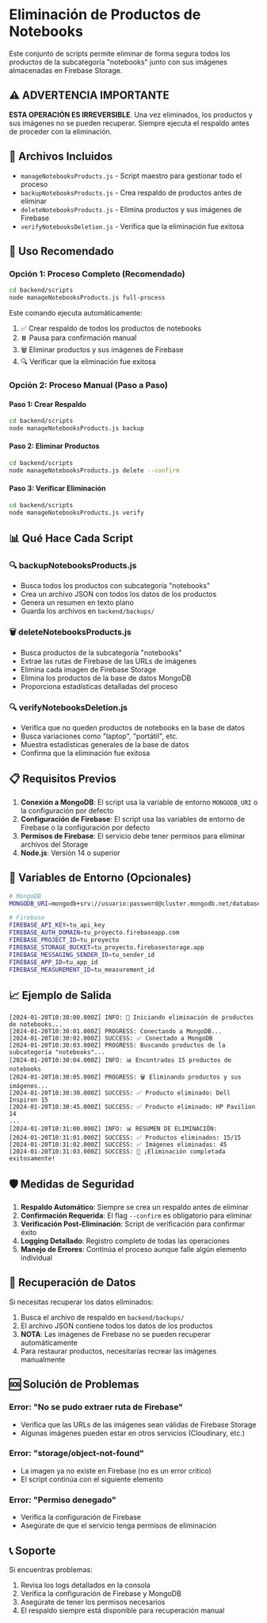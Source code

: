 # Eliminación de Productos de Notebooks

Este conjunto de scripts permite eliminar de forma segura todos los productos de la subcategoría "notebooks" junto con sus imágenes almacenadas en Firebase Storage.

## ⚠️ ADVERTENCIA IMPORTANTE

**ESTA OPERACIÓN ES IRREVERSIBLE**. Una vez eliminados, los productos y sus imágenes no se pueden recuperar. Siempre ejecuta el respaldo antes de proceder con la eliminación.

## 📁 Archivos Incluidos

- `manageNotebooksProducts.js` - Script maestro para gestionar todo el proceso
- `backupNotebooksProducts.js` - Crea respaldo de productos antes de eliminar
- `deleteNotebooksProducts.js` - Elimina productos y sus imágenes de Firebase
- `verifyNotebooksDeletion.js` - Verifica que la eliminación fue exitosa

## 🚀 Uso Recomendado

### Opción 1: Proceso Completo (Recomendado)
```bash
cd backend/scripts
node manageNotebooksProducts.js full-process
```

Este comando ejecuta automáticamente:
1. ✅ Crear respaldo de todos los productos de notebooks
2. ⏸️ Pausa para confirmación manual
3. 🗑️ Eliminar productos y sus imágenes de Firebase
4. 🔍 Verificar que la eliminación fue exitosa

### Opción 2: Proceso Manual (Paso a Paso)

#### Paso 1: Crear Respaldo
```bash
cd backend/scripts
node manageNotebooksProducts.js backup
```

#### Paso 2: Eliminar Productos
```bash
cd backend/scripts
node manageNotebooksProducts.js delete --confirm
```

#### Paso 3: Verificar Eliminación
```bash
cd backend/scripts
node manageNotebooksProducts.js verify
```

## 📊 Qué Hace Cada Script

### 🔍 backupNotebooksProducts.js
- Busca todos los productos con subcategoría "notebooks"
- Crea un archivo JSON con todos los datos de los productos
- Genera un resumen en texto plano
- Guarda los archivos en `backend/backups/`

### 🗑️ deleteNotebooksProducts.js
- Busca productos de la subcategoría "notebooks"
- Extrae las rutas de Firebase de las URLs de imágenes
- Elimina cada imagen de Firebase Storage
- Elimina los productos de la base de datos MongoDB
- Proporciona estadísticas detalladas del proceso

### 🔍 verifyNotebooksDeletion.js
- Verifica que no queden productos de notebooks en la base de datos
- Busca variaciones como "laptop", "portátil", etc.
- Muestra estadísticas generales de la base de datos
- Confirma que la eliminación fue exitosa

## 📋 Requisitos Previos

1. **Conexión a MongoDB**: El script usa la variable de entorno `MONGODB_URI` o la configuración por defecto
2. **Configuración de Firebase**: El script usa las variables de entorno de Firebase o la configuración por defecto
3. **Permisos de Firebase**: El servicio debe tener permisos para eliminar archivos del Storage
4. **Node.js**: Versión 14 o superior

## 🔧 Variables de Entorno (Opcionales)

```bash
# MongoDB
MONGODB_URI=mongodb+srv://usuario:password@cluster.mongodb.net/database

# Firebase
FIREBASE_API_KEY=tu_api_key
FIREBASE_AUTH_DOMAIN=tu_proyecto.firebaseapp.com
FIREBASE_PROJECT_ID=tu_proyecto
FIREBASE_STORAGE_BUCKET=tu_proyecto.firebasestorage.app
FIREBASE_MESSAGING_SENDER_ID=tu_sender_id
FIREBASE_APP_ID=tu_app_id
FIREBASE_MEASUREMENT_ID=tu_measurement_id
```

## 📈 Ejemplo de Salida

```
[2024-01-20T10:30:00.000Z] INFO: 🚀 Iniciando eliminación de productos de notebooks...
[2024-01-20T10:30:01.000Z] PROGRESS: Conectando a MongoDB...
[2024-01-20T10:30:02.000Z] SUCCESS: ✅ Conectado a MongoDB
[2024-01-20T10:30:03.000Z] PROGRESS: Buscando productos de la subcategoría "notebooks"...
[2024-01-20T10:30:04.000Z] INFO: 📊 Encontrados 15 productos de notebooks
[2024-01-20T10:30:05.000Z] PROGRESS: 🗑️ Eliminando productos y sus imágenes...
[2024-01-20T10:30:30.000Z] SUCCESS: ✅ Producto eliminado: Dell Inspiron 15
[2024-01-20T10:30:45.000Z] SUCCESS: ✅ Producto eliminado: HP Pavilion 14
...
[2024-01-20T10:31:00.000Z] INFO: 📊 RESUMEN DE ELIMINACIÓN:
[2024-01-20T10:31:01.000Z] SUCCESS: ✅ Productos eliminados: 15/15
[2024-01-20T10:31:02.000Z] SUCCESS: ✅ Imágenes eliminadas: 45
[2024-01-20T10:31:03.000Z] SUCCESS: 🎉 ¡Eliminación completada exitosamente!
```

## 🛡️ Medidas de Seguridad

1. **Respaldo Automático**: Siempre se crea un respaldo antes de eliminar
2. **Confirmación Requerida**: El flag `--confirm` es obligatorio para eliminar
3. **Verificación Post-Eliminación**: Script de verificación para confirmar éxito
4. **Logging Detallado**: Registro completo de todas las operaciones
5. **Manejo de Errores**: Continúa el proceso aunque falle algún elemento individual

## 🔄 Recuperación de Datos

Si necesitas recuperar los datos eliminados:

1. Busca el archivo de respaldo en `backend/backups/`
2. El archivo JSON contiene todos los datos de los productos
3. **NOTA**: Las imágenes de Firebase no se pueden recuperar automáticamente
4. Para restaurar productos, necesitarías recrear las imágenes manualmente

## 🆘 Solución de Problemas

### Error: "No se pudo extraer ruta de Firebase"
- Verifica que las URLs de las imágenes sean válidas de Firebase Storage
- Algunas imágenes pueden estar en otros servicios (Cloudinary, etc.)

### Error: "storage/object-not-found"
- La imagen ya no existe en Firebase (no es un error crítico)
- El script continúa con el siguiente elemento

### Error: "Permiso denegado"
- Verifica la configuración de Firebase
- Asegúrate de que el servicio tenga permisos de eliminación

## 📞 Soporte

Si encuentras problemas:
1. Revisa los logs detallados en la consola
2. Verifica la configuración de Firebase y MongoDB
3. Asegúrate de tener los permisos necesarios
4. El respaldo siempre está disponible para recuperación manual
